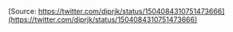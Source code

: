 [Source: https://twitter.com/diprjk/status/1504084310751473666](https://twitter.com/diprjk/status/1504084310751473666)